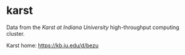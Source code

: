 karst
===

Data from the _Karst at Indiana University_ high-throughput computing cluster.

Karst home: <https://kb.iu.edu/d/bezu>


